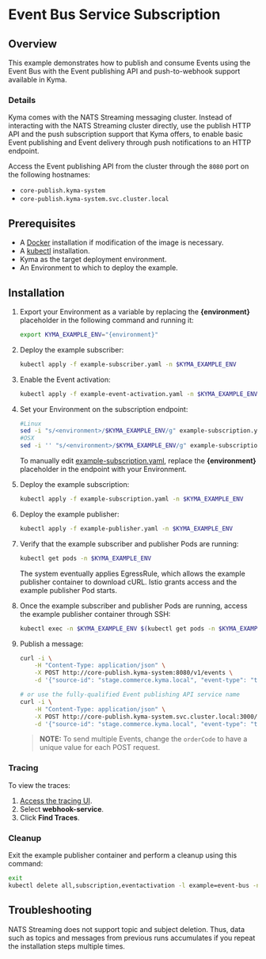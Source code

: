 # Event Bus Service Subscription

## Overview

This example demonstrates how to publish and consume Events using the Event Bus with the Event publishing API and push-to-webhook support available in Kyma.

### Details

Kyma comes with the NATS Streaming messaging cluster. Instead of interacting with the NATS Streaming cluster directly, use the publish HTTP API and the push subscription support that Kyma offers, to enable basic Event publishing and Event delivery through push notifications to an HTTP endpoint.

Access the Event publishing API from the cluster through the `8080` port on the following hostnames:

* `core-publish.kyma-system`
* `core-publish.kyma-system.svc.cluster.local`

## Prerequisites

* A [Docker](https://docs.docker.com/install) installation if modification of the image is necessary.
* A [kubectl](https://kubernetes.io/docs/tasks/tools/install-kubectl/) installation.
* Kyma as the target deployment environment.
* An Environment to which to deploy the example.


## Installation

1. Export your Environment as a variable by replacing the **{environment}** placeholder in the following command and running it:
    ```bash
    export KYMA_EXAMPLE_ENV="{environment}"
    ```

2. Deploy the example subscriber:
    ```bash
    kubectl apply -f example-subscriber.yaml -n $KYMA_EXAMPLE_ENV
    ```

3. Enable the Event activation:
    ```bash
    kubectl apply -f example-event-activation.yaml -n $KYMA_EXAMPLE_ENV
    ```
4. Set your Environment on the subscription endpoint:
    ```bash
    #Linux
    sed -i "s/<environment>/$KYMA_EXAMPLE_ENV/g" example-subscription.yaml
    #OSX
    sed -i '' "s/<environment>/$KYMA_EXAMPLE_ENV/g" example-subscription.yaml
    ```
    To manually edit [example-subscription.yaml](./example-subscription.yaml), replace the **{environment}** placeholder in the endpoint with your Environment.

5. Deploy the example subscription:
    ```bash
    kubectl apply -f example-subscription.yaml -n $KYMA_EXAMPLE_ENV
    ```

6. Deploy the example publisher:
    ```bash
    kubectl apply -f example-publisher.yaml -n $KYMA_EXAMPLE_ENV
    ```

7. Verify that the example subscriber and publisher Pods are running:
    ```bash
    kubectl get pods -n $KYMA_EXAMPLE_ENV
    ```
    The system eventually applies EgressRule, which allows the example publisher container to download cURL. Istio grants access and the example publisher Pod starts.

8. Once the example subscriber and publisher Pods are running, access the example publisher container through SSH:
    ```bash
    kubectl exec -n $KYMA_EXAMPLE_ENV $(kubectl get pods -n $KYMA_EXAMPLE_ENV -l app=example-publisher --output=jsonpath={.items..metadata.name}) -c example-publisher -i -t -- sh
    ```

9. Publish a message:
    ```bash
    curl -i \
        -H "Content-Type: application/json" \
        -X POST http://core-publish.kyma-system:8080/v1/events \
        -d '{"source-id": "stage.commerce.kyma.local", "event-type": "test-event-bus", "event-type-version": "v1", "event-time": "2018-11-02T22:08:41+00:00", "data": {"event":{"customer":{"customerID": "1234", "uid": "rick.sanchez@mail.com"}}}}'

    # or use the fully-qualified Event publishing API service name
    curl -i \
        -H "Content-Type: application/json" \
        -X POST http://core-publish.kyma-system.svc.cluster.local:3000/v1/events \
        -d '{"source-id": "stage.commerce.kyma.local", "event-type": "test-event-bus", "event-type-version": "v1", "event-time": "2018-11-02T22:08:41+00:00", "data": {"event":{"customer":{"customerID": "1234", "uid": "rick.sanchez@mail.com"}}}}'
    ```
    > **NOTE:** To send multiple Events, change the `orderCode` to have a unique value for each POST request.


### Tracing

To view the traces:

1. [Access the tracing UI](https://github.com/kyma-project/kyma/blob/master/docs/tracing/docs/001-overview-tracing.md).
2. Select **webhook-service**.
3. Click **Find Traces**.

### Cleanup

Exit the example publisher container and perform a cleanup using this command:

```bash
exit
kubectl delete all,subscription,eventactivation -l example=event-bus -n $KYMA_EXAMPLE_ENV
```

## Troubleshooting

NATS Streaming does not support topic and subject deletion. Thus, data such as topics and messages from previous runs accumulates if you repeat the installation steps multiple times.
